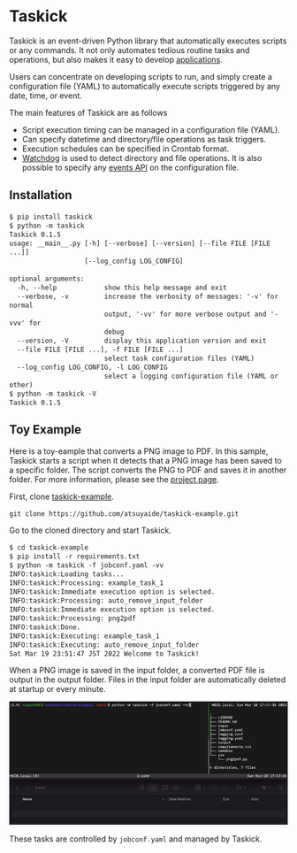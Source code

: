 # Taskick

Taskick is an event-driven Python library that automatically executes scripts or any commands.
It not only automates tedious routine tasks and operations, but also makes it easy to develop [applications](#toy-example).

Users can concentrate on developing scripts to run, and simply create a configuration file (YAML) to automatically execute scripts triggered by any date, time, or event.

The main features of Taskick are as follows

- Script execution timing can be managed in a configuration file (YAML).
- Can specify datetime and directory/file operations as task triggers.
- Execution schedules can be specified in Crontab format.
- [Watchdog](https://github.com/gorakhargosh/watchdog) is used to detect directory and file operations. It is also possible to specify any [events API](https://python-watchdog.readthedocs.io/en/stable/api.html#module-watchdog.events) on the configuration file.

## Installation

```shell
$ pip install taskick
$ python -m taskick
Taskick 0.1.5
usage: __main__.py [-h] [--verbose] [--version] [--file FILE [FILE ...]]
                   [--log_config LOG_CONFIG]

optional arguments:
  -h, --help            show this help message and exit
  --verbose, -v         increase the verbosity of messages: '-v' for normal
                        output, '-vv' for more verbose output and '-vvv' for
                        debug
  --version, -V         display this application version and exit
  --file FILE [FILE ...], -f FILE [FILE ...]
                        select task configuration files (YAML)
  --log_config LOG_CONFIG, -l LOG_CONFIG
                        select a logging configuration file (YAML or other)
$ python -m taskick -V
Taskick 0.1.5
```

## Toy Example

Here is a toy-eample that converts a PNG image to PDF.
In this sample, Taskick starts a script when it detects that a PNG image has been saved to a specific folder.
The script converts the PNG to PDF and saves it in another folder.
For more information, please see the [project page](https://github.com/atsuyaide/taskick-example).

First, clone [taskick-example](https://github.com/atsuyaide/taskick-example).

```shell
git clone https://github.com/atsuyaide/taskick-example.git
```

Go to the cloned directory and start Taskick.

```shell
$ cd taskick-example
$ pip install -r requirements.txt
$ python -m taskick -f jobconf.yaml -vv
INFO:taskick:Loading tasks...
INFO:taskick:Processing: example_task_1
INFO:taskick:Immediate execution option is selected.
INFO:taskick:Processing: auto_remove_input_folder
INFO:taskick:Immediate execution option is selected.
INFO:taskick:Processing: png2pdf
INFO:taskick:Done.
INFO:taskick:Executing: example_task_1
INFO:taskick:Executing: auto_remove_input_folder
Sat Mar 19 23:51:47 JST 2022 Welcome to Taskick!
```

When a PNG image is saved in the input folder, a converted PDF file is output in the output folder.
Files in the input folder are automatically deleted at startup or every minute.


![png2gif](https://github.com/atsuyaide/taskick/raw/main/png2pdf.gif)

These tasks are controlled by `jobconf.yaml` and managed by Taskick.

